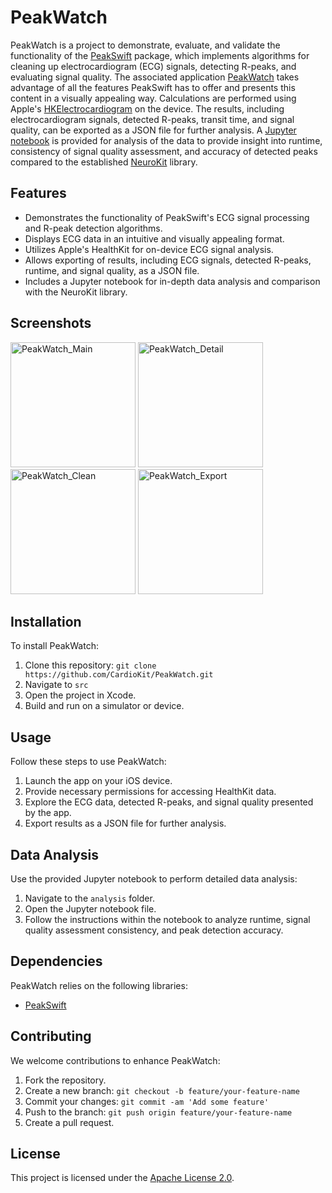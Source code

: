 # PeakWatch

PeakWatch is a project to demonstrate, evaluate, and validate the functionality of the [PeakSwift](https://github.com/CardioKit/PeakSwift) package, which implements algorithms for cleaning up electrocardiogram (ECG) signals, detecting R-peaks, and evaluating signal quality. The associated application [PeakWatch](https://github.com/CardioKit/PeakWatch/src) takes advantage of all the features PeakSwift has to offer and presents this content in a visually appealing way. Calculations are performed using Apple's [HKElectrocardiogram](https://developer.apple.com/documentation/healthkit/hkelectrocardiogram) on the device. The results, including electrocardiogram signals, detected R-peaks, transit time, and signal quality, can be exported as a JSON file for further analysis. A [Jupyter notebook](https://github.com/CardioKit/PeakWatch/analysis) is provided for analysis of the data to provide insight into runtime, consistency of signal quality assessment, and accuracy of detected peaks compared to the established [NeuroKit](https://github.com/neuropsychology/NeuroKit) library.

## Features

- Demonstrates the functionality of PeakSwift's ECG signal processing and R-peak detection algorithms.
- Displays ECG data in an intuitive and visually appealing format.
- Utilizes Apple's HealthKit for on-device ECG signal analysis.
- Allows exporting of results, including ECG signals, detected R-peaks, runtime, and signal quality, as a JSON file.
- Includes a Jupyter notebook for in-depth data analysis and comparison with the NeuroKit library.

## Screenshots

<img width="200" alt="PeakWatch_Main" src="https://github.com/CardioKit/PeakWatch/assets/PeakWatch_Main">
<img width="200" alt="PeakWatch_Detail" src="https://github.com/CardioKit/PeakWatch/assets/PeakWatch_Detail">
<img width="200" alt="PeakWatch_Clean" src="https://github.com/CardioKit/PeakWatch/assets/PeakWatch_Clean">
<img width="200" alt="PeakWatch_Export" src="https://github.com/CardioKit/PeakWatch/assets/PeakWatch_Export">

## Installation

To install PeakWatch:

1. Clone this repository: `git clone https://github.com/CardioKit/PeakWatch.git`
2. Navigate to `src`
3. Open the project in Xcode.
4. Build and run on a simulator or device.

## Usage

Follow these steps to use PeakWatch:

1. Launch the app on your iOS device.
2. Provide necessary permissions for accessing HealthKit data.
3. Explore the ECG data, detected R-peaks, and signal quality presented by the app.
4. Export results as a JSON file for further analysis.

## Data Analysis

Use the provided Jupyter notebook to perform detailed data analysis:

1. Navigate to the `analysis` folder.
2. Open the Jupyter notebook file.
3. Follow the instructions within the notebook to analyze runtime, signal quality assessment consistency, and peak detection accuracy.

## Dependencies

PeakWatch relies on the following libraries:

- [PeakSwift](https://github.com/CardioKit/PeakSwift)

## Contributing

We welcome contributions to enhance PeakWatch:

1. Fork the repository.
2. Create a new branch: `git checkout -b feature/your-feature-name`
3. Commit your changes: `git commit -am 'Add some feature'`
4. Push to the branch: `git push origin feature/your-feature-name`
5. Create a pull request.

## License

This project is licensed under the [Apache License 2.0](LICENSE).
